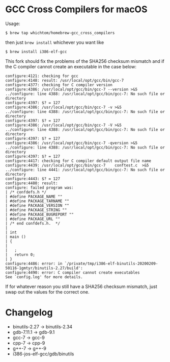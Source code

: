 GCC Cross Compilers for macOS
============================

Usage:
```
$ brew tap whichtom/homebrew-gcc_cross_compilers
```
then just `brew install` whichever you want like
```
$ brew install i386-elf-gcc
```

This fork should fix the problems of the SHA256 checksum mismatch and if the C compiler cannot create an executable in the case below:

```
configure:4121: checking for gcc
configure:4148: result: /usr/local/opt/gcc/bin/gcc-7
configure:4377: checking for C compiler version
configure:4386: /usr/local/opt/gcc/bin/gcc-7 --version >&5
../configure: line 4388: /usr/local/opt/gcc/bin/gcc-7: No such file or directory
configure:4397: $? = 127
configure:4386: /usr/local/opt/gcc/bin/gcc-7 -v >&5
../configure: line 4388: /usr/local/opt/gcc/bin/gcc-7: No such file or directory
configure:4397: $? = 127
configure:4386: /usr/local/opt/gcc/bin/gcc-7 -V >&5
../configure: line 4388: /usr/local/opt/gcc/bin/gcc-7: No such file or directory
configure:4397: $? = 127
configure:4386: /usr/local/opt/gcc/bin/gcc-7 -qversion >&5
../configure: line 4388: /usr/local/opt/gcc/bin/gcc-7: No such file or directory
configure:4397: $? = 127
configure:4417: checking for C compiler default output file name
configure:4439: /usr/local/opt/gcc/bin/gcc-7    conftest.c  >&5
../configure: line 4441: /usr/local/opt/gcc/bin/gcc-7: No such file or directory
configure:4443: $? = 127
configure:4480: result:
configure: failed program was:
| /* confdefs.h */
| #define PACKAGE_NAME ""
| #define PACKAGE_TARNAME ""
| #define PACKAGE_VERSION ""
| #define PACKAGE_STRING ""
| #define PACKAGE_BUGREPORT ""
| #define PACKAGE_URL ""
| /* end confdefs.h.  */
|
| int
| main ()
| {
|
|   ;
|   return 0;
| }
configure:4486: error: in `/private/tmp/i386-elf-binutils-20200209-50116-1gmtyr/binutils-2.27/build':
configure:4490: error: C compiler cannot create executables
See `config.log' for more details.
```

If for whatever reason you still have a SHA256 checksum mismatch, just swap out the values for the correct one.


# Changelog
- binutils-2.27 -> binutils-2.34
- gdb-7.11.1 -> gdb-9.1
- gcc-7 -> gcc-9
- cpp-7 -> cpp-9
- g++-7 -> g++-9
- i386-jos-elf-gcc/gdb/binutils



